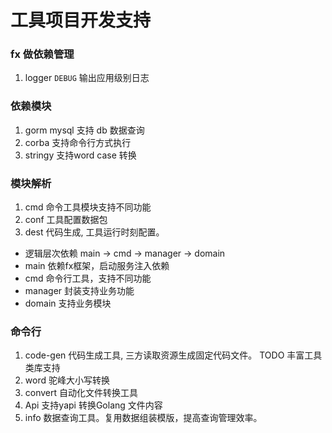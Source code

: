 # 工具项目开发支持

### fx 做依赖管理
1. logger ```DEBUG``` 输出应用级别日志

### 依赖模块
1. gorm mysql 支持 db 数据查询
2. corba 支持命令行方式执行 
3. stringy 支持word case 转换

### 模块解析
1. cmd 命令工具模块支持不同功能
2. conf 工具配置数据包
3. dest 代码生成, 工具运行时刻配置。


- 逻辑层次依赖 main -> cmd -> manager -> domain
- main 依赖fx框架，启动服务注入依赖
- cmd 命令行工具，支持不同功能
- manager 封装支持业务功能
- domain 支持业务模块

### 命令行
1. code-gen 代码生成工具, 三方读取资源生成固定代码文件。  TODO 丰富工具类库支持
2. word 驼峰大小写转换
3. convert 自动化文件转换工具
4. Api 支持yapi 转换Golang 文件内容
5. info 数据查询工具。复用数据组装模版，提高查询管理效率。

